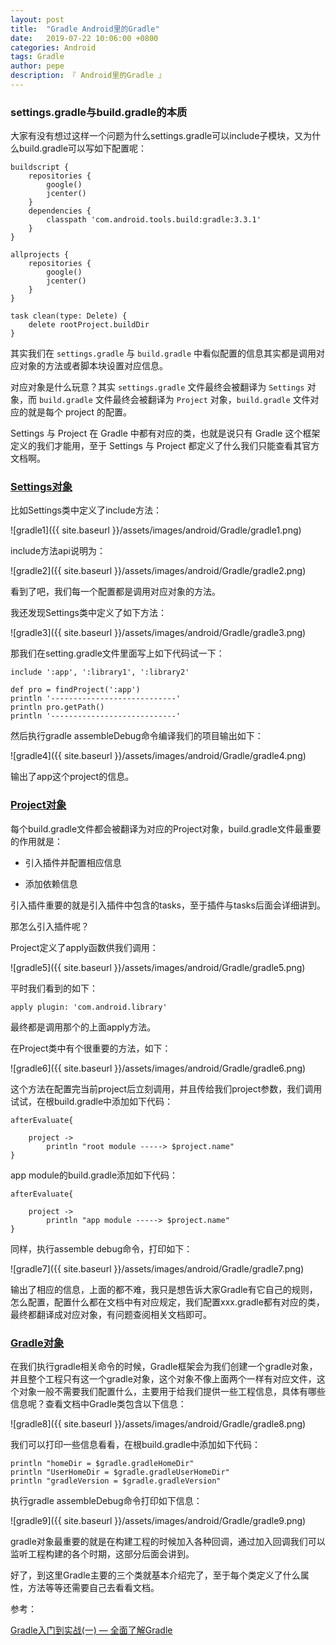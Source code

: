 ```yaml
---
layout: post
title:  "Gradle Android里的Gradle"
date:   2019-07-22 10:06:00 +0800
categories: Android
tags: Gradle
author: pepe
description: 『 Android里的Gradle 』
---
```


### **settings.gradle与build.gradle的本质**

大家有没有想过这样一个问题为什么settings.gradle可以include子模块，又为什么build.gradle可以写如下配置呢：
```
buildscript {
    repositories {
        google()
        jcenter()
    }
    dependencies {
        classpath 'com.android.tools.build:gradle:3.3.1'
    }
}

allprojects {
    repositories {
        google()
        jcenter()
    }
}

task clean(type: Delete) {
    delete rootProject.buildDir
}
```
其实我们在 `settings.gradle` 与 `build.gradle` 中看似配置的信息其实都是调用对应对象的方法或者脚本块设置对应信息。

对应对象是什么玩意？其实 `settings.gradle` 文件最终会被翻译为 `Settings` 对象，而 `build.gradle` 文件最终会被翻译为 `Project` 对象，`build.gradle` 文件对应的就是每个 project 的配置。

Settings 与 Project 在 Gradle 中都有对应的类，也就是说只有 Gradle 这个框架定义的我们才能用，至于 Settings 与 Project 都定义了什么我们只能查看其官方文档啊。

### **[Settings对象](https://docs.gradle.org/current/javadoc/org/gradle/api/initialization/Settings.html)**

比如Settings类中定义了include方法： 

![gradle1]({{ site.baseurl }}/assets/images/android/Gradle/gradle1.png)

include方法api说明为：

![gradle2]({{ site.baseurl }}/assets/images/android/Gradle/gradle2.png)

看到了吧，我们每一个配置都是调用对应对象的方法。

我还发现Settings类中定义了如下方法：

![gradle3]({{ site.baseurl }}/assets/images/android/Gradle/gradle3.png)

那我们在setting.gradle文件里面写上如下代码试一下：

```
include ':app', ':library1', ':library2'

def pro = findProject(':app')
println '----------------------------'
println pro.getPath()
println '----------------------------'
```
然后执行gradle assembleDebug命令编译我们的项目输出如下：

![gradle4]({{ site.baseurl }}/assets/images/android/Gradle/gradle4.png)

输出了app这个project的信息。

### **[Project对象](https://docs.gradle.org/current/javadoc/org/gradle/api/Project.html)**

每个build.gradle文件都会被翻译为对应的Project对象，build.gradle文件最重要的作用就是：

* 引入插件并配置相应信息

* 添加依赖信息

引入插件重要的就是引入插件中包含的tasks，至于插件与tasks后面会详细讲到。

那怎么引入插件呢？

Project定义了apply函数供我们调用：

![gradle5]({{ site.baseurl }}/assets/images/android/Gradle/gradle5.png)

平时我们看到的如下：

```
apply plugin: 'com.android.library'
```

最终都是调用那个的上面apply方法。

在Project类中有个很重要的方法，如下：

![gradle6]({{ site.baseurl }}/assets/images/android/Gradle/gradle6.png)

这个方法在配置完当前project后立刻调用，并且传给我们project参数，我们调用试试，在根build.gradle中添加如下代码：

```
afterEvaluate{

    project ->
        println "root module -----> $project.name"
}
```
app module的build.gradle添加如下代码：
```
afterEvaluate{

    project ->
        println "app module -----> $project.name"
}
```
同样，执行assemble debug命令，打印如下：

![gradle7]({{ site.baseurl }}/assets/images/android/Gradle/gradle7.png)

输出了相应的信息，上面的都不难，我只是想告诉大家Gradle有它自己的规则，怎么配置，配置什么都在文档中有对应规定，我们配置xxx.gradle都有对应的类，最终都翻译成对应对象，有问题查阅相关文档即可。

### **[Gradle对象](https://docs.gradle.org/current/javadoc/org/gradle/api/invocation/Gradle.html)**

在我们执行gradle相关命令的时候，Gradle框架会为我们创建一个gradle对象，并且整个工程只有这一个gradle对象，这个对象不像上面两个一样有对应文件，这个对象一般不需要我们配置什么，主要用于给我们提供一些工程信息，具体有哪些信息呢？查看文档中Gradle类包含以下信息：

![gradle8]({{ site.baseurl }}/assets/images/android/Gradle/gradle8.png)

我们可以打印一些信息看看，在根build.gradle中添加如下代码：

```
println "homeDir = $gradle.gradleHomeDir"
println "UserHomeDir = $gradle.gradleUserHomeDir"
println "gradleVersion = $gradle.gradleVersion"
```

执行gradle assembleDebug命令打印如下信息：

![gradle9]({{ site.baseurl }}/assets/images/android/Gradle/gradle9.png)

gradle对象最重要的就是在构建工程的时候加入各种回调，通过加入回调我们可以监听工程构建的各个时期，这部分后面会讲到。

好了，到这里Gradle主要的三个类就基本介绍完了，至于每个类定义了什么属性，方法等等还需要自己去看看文档。


参考：

[Gradle入门到实战(一) — 全面了解Gradle](https://mp.weixin.qq.com/s?__biz=Mzg2NzAwMjY4MQ==&mid=2247483789&idx=1&sn=4b3bb2ab721c8ed7e05f1e8b2e0fbf70&chksm=ce4371dbf934f8cd7c484e8c5356d299bbd5d7790ee11bb0da9725068fa8e4b895f87379949f&token=655420148&lang=zh_CN#rd)










